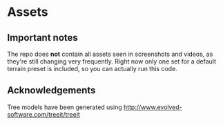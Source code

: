 # Assets

## Important notes

The repo does **not** contain all assets seen in screenshots and videos, as they're still changing very frequently. Right now only one set for a default terrain preset is included, so you can actually run this code.

## Acknowledgements

Tree models have been generated using http://www.evolved-software.com/treeit/treeit